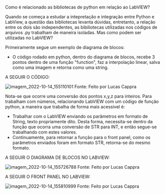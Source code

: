 Como é relacionado as bibliotecas de python em relação ao LabVIEW?

Quando se começa a estudar a intepretação e integração entre Python e LabView, a questão das bibliotecas levanta dúvidas, entretanto, a relação entre os dois são independentes, as bibiliotecas utilizadas nos códigos de arquivos .py trabalham de maneira isoladas.
Mas como podem ser utilizadas no LabVIEW?

Primeiramente segue um exemplo de diagrama de blocos:
 - O código rodado em python, dentro do diagrama de blocos, recebe 3 pontos dentro de uma função "function", faz a interpolação linear, salva como uma imagem e retorna como uma string.

A SEGUIR O CÓDIGO:

![imagem_2022-10-14_155110101](https://user-images.githubusercontent.com/108031562/195919820-71a6e54c-07c2-4521-83e8-72d64c9e98d9.png)
Fonte: Feito por Lucas Cappra


Nota-se que ocorre uma conversão dos pontos x,y,z para inteiros. Para trabalham com números, relacionando LabVIEW com um código de função python, a maneira que trabalha de forma mais acessível é:
 - Trabalhar com o LabVIEW enviando os parâmetros em formato de String, texto propriamente dito. Desta forma, necessita-se dentro da função que ocorra uma conversão de STR para INT, e então segue-se trabalhando com estes valores.
 - Continuamente, para retornar a função para o front panel, como os parâmetros enviados foram em formato STR, retorna-se do mesmo formato.

A SEGUIR O DIAGRAMA DE BLOCOS NO LABVIEW:

![imagem_2022-10-14_155726788](https://user-images.githubusercontent.com/108031562/195920813-54a609ec-d269-428d-940c-f6ed57901ec8.png)
Fonte: Feito por Lucas Cappra


A SEGUIR O FRONT PANEL NO LABVIEW:

![imagem_2022-10-14_155810999](https://user-images.githubusercontent.com/108031562/195920940-35071aff-6833-4018-88fc-2a50703c1a85.png)
Fonte: Feito por Lucas Cappra
